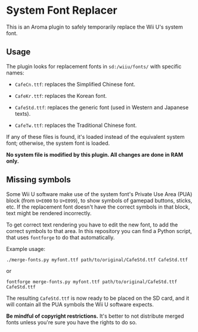 # System Font Replacer

This is an Aroma plugin to safely temporarily replace the Wii U's system font.


## Usage

The plugin looks for replacement fonts in `sd:/wiiu/fonts/` with specific names:

  - `CafeCn.ttf`: replaces the Simplified Chinese font.

  - `CafeKr.ttf`: replaces the Korean font.

  - `CafeStd.ttf`: replaces the generic font (used in Western and Japanese texts).

  - `CafeTw.ttf`: replaces the Traditional Chinese font.

If any of these files is found, it's loaded instead of the equivalent system font;
otherwise, the system font is loaded.

**No system file is modified by this plugin. All changes are done in RAM only.**


## Missing symbols

Some Wii U software make use of the system font's Private Use Area (PUA) block (from `U+E000`
to `U+E099`), to show symbols of gamepad buttons, sticks, etc. If the replacement font
doesn't have the correct symbols in that block, text might be rendered incorrectly.

To get correct text rendering you have to edit the new font, to add the correct symbols to
that area. In this repository you can find a Python script, that uses `fontforge` to do
that automatically.

Example usage:

    ./merge-fonts.py myfont.ttf path/to/original/CafeStd.ttf CafeStd.ttf

or

    fontforge merge-fonts.py myfont.ttf path/to/original/CafeStd.ttf CafeStd.ttf

The resulting `CafeStd.ttf` is now ready to be placed on the SD card, and it will contain
all the PUA symbols the Wii U software expects.

**Be mindful of copyright restrictions.** It's better to not distribute merged fonts
unless you're sure you have the rights to do so.
